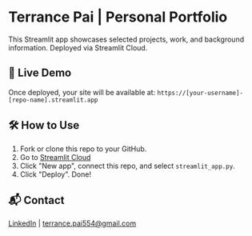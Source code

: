 # Terrance Pai | Personal Portfolio

This Streamlit app showcases selected projects, work, and background information. Deployed via Streamlit Cloud.

## 🚀 Live Demo
Once deployed, your site will be available at: `https://[your-username]-[repo-name].streamlit.app`

## 🛠️ How to Use
1. Fork or clone this repo to your GitHub.
2. Go to [Streamlit Cloud](https://streamlit.io/cloud)
3. Click "New app", connect this repo, and select `streamlit_app.py`.
4. Click "Deploy". Done!

## 📬 Contact
[LinkedIn](https://www.linkedin.com/in/terrancepai/) | terrance.pai554@gmail.com
